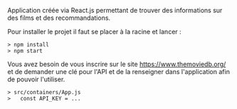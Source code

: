 Application créée via React.js permettant de trouver des informations sur des films et des recommandations.

Pour installer le projet il faut se placer à la racine et lancer : 

```
> npm install
> npm start
```

Vous avez besoin de vous inscrire sur le site https://www.themoviedb.org/ et de demander une clé pour l'API et de la renseigner dans l'application afin de pouvoir l'utiliser. 

```
> src/containers/App.js
>   const API_KEY = ...
```

